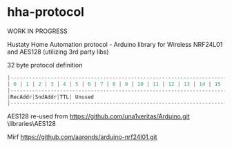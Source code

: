 hha-protocol
============
WORK IN PROGRESS

Hustaty Home Automation protocol - Arduino library for Wireless NRF24L01 and AES128 (utilizing 3rd party libs)

32 byte protocol definition

```cpp
|-----------------------------------------------------------------------------------------------------------------------------------------------------|
| 0 | 1 | 2 | 3 | 4 | 5 | 6 | 7 | 8 | 9 | 10 | 11 | 12 | 13 | 14 | 15 | 16 | 17 | 18 | 19 | 20 | 21 | 22 | 23 | 24 | 25 | 26 | 27 | 28 | 29 | 30 | 31 |
|-----------------------------------------------------------------------------------------------------------------------------------------------------|
|RecAddr|SndAddr|TTL| Unused                                          | AES 128 encrypted data                                                        |
|-----------------------------------------------------------------------------------------------------------------------------------------------------|
```

AES128 re-used from
https://github.com/una1veritas/Arduino.git \libraries\AES128

Mirf
https://github.com/aaronds/arduino-nrf24l01.git